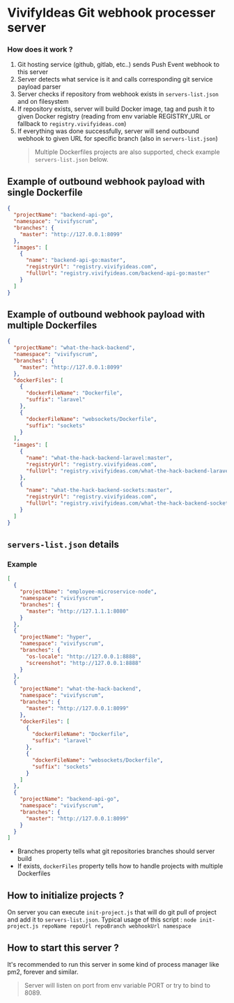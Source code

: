# VivifyIdeas Git webhook processer server

### How does it work ?

1.  Git hosting service (github, gitlab, etc..) sends Push Event webhook to this server
2.  Server detects what service is it and calls corresponding git service payload parser
3.  Server checks if repository from webhook exists in `servers-list.json` and on filesystem
4.  If repository exists, server will build Docker image, tag and push it to given Docker registry (reading from env variable REGISTRY_URL or fallback to `registry.vivifyideas.com`)
5.  If everything was done successfully, server will send outbound webhook to given URL for specific branch (also in `servers-list.json`)
    > Multiple Dockerfiles projects are also supported, check example `servers-list.json` below.

## Example of outbound webhook payload with single Dockerfile

```json
{
  "projectName": "backend-api-go",
  "namespace": "vivifyscrum",
  "branches": {
    "master": "http://127.0.0.1:8099"
  },
  "images": [
    {
      "name": "backend-api-go:master",
      "registryUrl": "registry.vivifyideas.com",
      "fullUrl": "registry.vivifyideas.com/backend-api-go:master"
    }
  ]
}
```

## Example of outbound webhook payload with multiple Dockerfiles

```json
{
  "projectName": "what-the-hack-backend",
  "namespace": "vivifyscrum",
  "branches": {
    "master": "http://127.0.0.1:8099"
  },
  "dockerFiles": [
    {
      "dockerFileName": "Dockerfile",
      "suffix": "laravel"
    },
    {
      "dockerFileName": "websockets/Dockerfile",
      "suffix": "sockets"
    }
  ],
  "images": [
    {
      "name": "what-the-hack-backend-laravel:master",
      "registryUrl": "registry.vivifyideas.com",
      "fullUrl": "registry.vivifyideas.com/what-the-hack-backend-laravel:master"
    },
    {
      "name": "what-the-hack-backend-sockets:master",
      "registryUrl": "registry.vivifyideas.com",
      "fullUrl": "registry.vivifyideas.com/what-the-hack-backend-sockets:master"
    }
  ]
}
```

## `servers-list.json` details

### Example

```json
[
  {
    "projectName": "employee-microservice-node",
    "namespace": "vivifyscrum",
    "branches": {
      "master": "http://127.1.1.1:8080"
    }
  },
  {
    "projectName": "hyper",
    "namespace": "vivifyscrum",
    "branches": {
      "os-locale": "http://127.0.0.1:8888",
      "screenshot": "http://127.0.0.1:8888"
    }
  },
  {
    "projectName": "what-the-hack-backend",
    "namespace": "vivifyscrum",
    "branches": {
      "master": "http://127.0.0.1:8099"
    },
    "dockerFiles": [
      {
        "dockerFileName": "Dockerfile",
        "suffix": "laravel"
      },
      {
        "dockerFileName": "websockets/Dockerfile",
        "suffix": "sockets"
      }
    ]
  },
  {
    "projectName": "backend-api-go",
    "namespace": "vivifyscrum",
    "branches": {
      "master": "http://127.0.0.1:8099"
    }
  }
]
```

- Branches property tells what git repositories branches should server build
- If exists, `dockerFiles` property tells how to handle projects with multiple Dockerfiles

## How to initialize projects ?

On server you can execute `init-project.js` that will do git pull of project and add it to `servers-list.json`.
Typical usage of this script : `node init-project.js repoName repoUrl repoBranch webhookUrl namespace`

## How to start this server ?

It's recommended to run this server in some kind of process manager like pm2, forever and similar.

> Server will listen on port from env variable PORT or try to bind to 8089.
